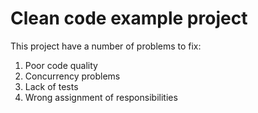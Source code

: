 # Clean code example project

This project have a number of problems to fix:
1. Poor code quality
2. Concurrency problems
3. Lack of tests
4. Wrong assignment of responsibilities 
